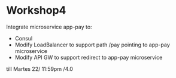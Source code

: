 # Workshop4

Integrate microservice app-pay to:
- Consul
- Modify LoadBalancer to support path /pay pointing to app-pay microservice 
- Modify API GW to support redirect to app-pay microservice

till Martes 22/ 11:59pm 
/4.0
